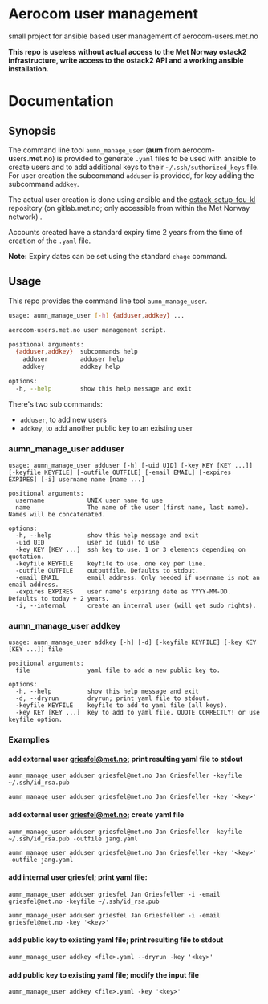 # Aerocom user management
small project for ansible based user management of aerocom-users.met.no

**This repo is useless without actual access to the Met Norway ostack2 infrastructure, 
write access to the ostack2 API and a working ansible installation.**

# Documentation
## Synopsis
The command line tool `aumn_manage_user` (**aum** from **a**erocom-**u**sers.**m**et.**n**o) is 
provided to generate 
`.yaml` files to be used with ansible to create users and to add additional keys to their 
`~/.ssh/suthorized_keys` file.
For user creation the subcommand `adduser` is provided, for key adding the subcommand `addkey`.

The actual user creation is done using ansible and the 
[ostack-setup-fou-kl](https://gitlab.met.no/emep/ostack-setup-fou-kl) repository 
(on gitlab.met.no; only accessible from within the Met Norway network) .

Accounts created have a standard expiry time 2 years from the time of creation of the `.yaml` file.

**Note:**
Expiry dates can be set using the standard `chage` command.

## Usage
This repo provides the command line tool `aumn_manage_user`.
```bash
usage: aumn_manage_user [-h] {adduser,addkey} ...

aerocom-users.met.no user management script.

positional arguments:
  {adduser,addkey}  subcommands help
    adduser         adduser help
    addkey          addkey help

options:
  -h, --help        show this help message and exit

```
There's two sub commands:
- `adduser`, to add new users
- `addkey`, to add another public key to an existing user

### aumn_manage_user adduser
```
usage: aumn_manage_user adduser [-h] [-uid UID] [-key KEY [KEY ...]] [-keyfile KEYFILE] [-outfile OUTFILE] [-email EMAIL] [-expires EXPIRES] [-i] username name [name ...]

positional arguments:
  username            UNIX user name to use
  name                The name of the user (first name, last name). Names will be concatenated.

options:
  -h, --help          show this help message and exit
  -uid UID            user id (uid) to use
  -key KEY [KEY ...]  ssh key to use. 1 or 3 elements depending on quotation.
  -keyfile KEYFILE    keyfile to use. one key per line.
  -outfile OUTFILE    outputfile. Defaults to stdout.
  -email EMAIL        email address. Only needed if username is not an email address.
  -expires EXPIRES    user name's expiring date as YYYY-MM-DD. Defaults to today + 2 years.
  -i, --internal      create an internal user (will get sudo rights).
```

### aumn_manage_user addkey
```
usage: aumn_manage_user addkey [-h] [-d] [-keyfile KEYFILE] [-key KEY [KEY ...]] file

positional arguments:
  file                yaml file to add a new public key to.

options:
  -h, --help          show this help message and exit
  -d, --dryrun        dryrun; print yaml file to stdout.
  -keyfile KEYFILE    keyfile to add to yaml file (all keys).
  -key KEY [KEY ...]  key to add to yaml file. QUOTE CORRECTLY! or use keyfile option.
```

### Examplles
#### add external user griesfel@met.no; print resulting yaml file to stdout
`aumn_manage_user adduser griesfel@met.no Jan Griesfeller -keyfile ~/.ssh/id_rsa.pub`

`aumn_manage_user adduser griesfel@met.no Jan Griesfeller -key '<key>'`

#### add external user griesfel@met.no; create yaml file
`aumn_manage_user adduser griesfel@met.no Jan Griesfeller -keyfile ~/.ssh/id_rsa.pub -outfile jang.yaml`

`aumn_manage_user adduser griesfel@met.no Jan Griesfeller -key '<key>' -outfile jang.yaml`

#### add internal user griesfel; print yaml file:

`aumn_manage_user adduser griesfel Jan Griesfeller -i -email griesfel@met.no -keyfile ~/.ssh/id_rsa.pub`

`aumn_manage_user adduser griesfel Jan Griesfeller -i -email griesfel@met.no -key '<key>'` 

#### add public key to existing yaml file; print resulting file to stdout 

`aumn_manage_user addkey <file>.yaml --dryrun -key '<key>'`

#### add public key to existing yaml file; modify the input file

`aumn_manage_user addkey <file>.yaml -key '<key>'`
